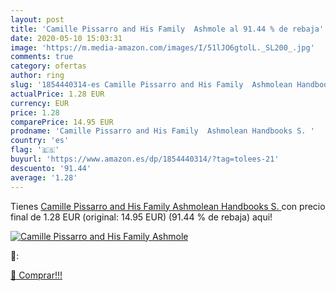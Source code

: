 ```yaml
---
layout: post
title: 'Camille Pissarro and His Family  Ashmole al 91.44 % de rebaja'
date: 2020-05-10 15:03:31
image: 'https://m.media-amazon.com/images/I/51lJO6gtolL._SL200_.jpg'
comments: true
category: ofertas
author: ring
slug: '1854440314-es Camille Pissarro and His Family  Ashmolean Handbooks S. '
actualPrice: 1.28 EUR
currency: EUR
price: 1.28
comparePrice: 14.95 EUR
prodname: 'Camille Pissarro and His Family  Ashmolean Handbooks S. '
country: 'es'
flag: '🇪🇸'
buyurl: 'https://www.amazon.es/dp/1854440314/?tag=tolees-21'
descuento: '91.44'
average: '1.28'
---
```


Tienes [Camille Pissarro and His Family  Ashmolean Handbooks S. ](https://www.amazon.es/dp/1854440314/?tag=tolees-21) con precio final de  1.28 EUR (original: 14.95 EUR) (91.44 %  de rebaja) aqui!

[![Camille Pissarro and His Family  Ashmole](https://m.media-amazon.com/images/I/51lJO6gtolL._SL200_.jpg)](https://www.amazon.es/dp/1854440314/?tag=tolees-21)

🔎:


[🛒 Comprar!!!](https://www.amazon.es/dp/1854440314/?tag=tolees-21)
